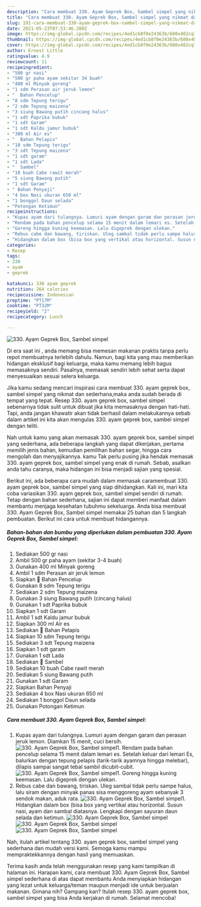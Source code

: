 ```yaml
---
description: "Cara membuat 330. Ayam Geprek Box, Sambel simpel yang nikmat dan Mudah Dibuat"
title: "Cara membuat 330. Ayam Geprek Box, Sambel simpel yang nikmat dan Mudah Dibuat"
slug: 191-cara-membuat-330-ayam-geprek-box-sambel-simpel-yang-nikmat-dan-mudah-dibuat
date: 2021-05-23T07:53:46.280Z
image: https://img-global.cpcdn.com/recipes/4ed1cb8f0e24363b/680x482cq70/330-ayam-geprek-box-sambel-simpel-foto-resep-utama.jpg
thumbnail: https://img-global.cpcdn.com/recipes/4ed1cb8f0e24363b/680x482cq70/330-ayam-geprek-box-sambel-simpel-foto-resep-utama.jpg
cover: https://img-global.cpcdn.com/recipes/4ed1cb8f0e24363b/680x482cq70/330-ayam-geprek-box-sambel-simpel-foto-resep-utama.jpg
author: Ernest Little
ratingvalue: 4.9
reviewcount: 11
recipeingredient:
- "500 gr nasi"
- "500 gr paha ayam sekitar 34 buah"
- "400 ml Minyak goreng"
- "1 sdm Perasan air jeruk lemon"
- "  Bahan Pencelup"
- "8 sdm Tepung terigu"
- "2 sdm Tepung maizena"
- "3 siung Bawang putih cincang halus"
- "1 sdt Paprika bubuk"
- "1 sdt Garam"
- "1 sdt Kaldu jamur bubuk"
- "300 ml Air es"
- "  Bahan Pelapis"
- "10 sdm Tepung terigu"
- "3 sdt Tepung maizena"
- "1 sdt garam"
- "1 sdt Lada"
- "  Sambel"
- "10 buah Cabe rawit merah"
- "5 siung Bawang putih"
- "1 sdt Garam"
- " Bahan Penyaji"
- "4 box Nasi ukuran 650 ml"
- "1 bonggol Daun selada"
- "Potongan Ketimun"
recipeinstructions:
- "Kupas ayam dari tulangnya. Lumuri ayam dengan garam dan perasan jeruk lemon. Diamkan 15 menit, cuci bersih."
- "Rendam pada bahan pencelup selama 15 menit dalam lemari es. Setelah keluar dari lemari Es, balurkan dengan tepung pelapis (tarik-tarik ayamnya hingga melebar), dilapis sampai sangat tebal sambil dicubit-cubit."
- "Goreng hingga kuning keemasan. Lalu digeprek dengan ulekan."
- "Rebus cabe dan bawang, tiriskan. Uleg sambal tidak perlu sampe halus, lalu siram dengan minyak panas sisa menggoreng ayam sebanyak 3 sendok makan, aduk rata."
- "Hidangkan dalam box (bisa box yang vertikal atau horizontal. Susun nasi, ayam dan sambal diatasnya. Lengkapi dengan sayuran daun selada dan ketimun."
categories:
- Resep
tags:
- 330
- ayam
- geprek

katakunci: 330 ayam geprek 
nutrition: 264 calories
recipecuisine: Indonesian
preptime: "PT17M"
cooktime: "PT32M"
recipeyield: "2"
recipecategory: Lunch

---
```



![330. Ayam Geprek Box, Sambel simpel](https://img-global.cpcdn.com/recipes/4ed1cb8f0e24363b/680x482cq70/330-ayam-geprek-box-sambel-simpel-foto-resep-utama.jpg)

Di era  saat ini , anda memang bisa memesan makanan praktis tanpa perlu repot membuatnya terlebih dahulu. Namun, bagi kita yang mau memberikan hidangan eksklusif bagi keluarga, maka kamu memang lebih bagus memasaknya sendiri. Pasalnya, memasak sendiri lebih sehat serta dapat menyesuaikan sesuai selera keluarga.

Jika kamu sedang mencari inspirasi cara membuat 330. ayam geprek box, sambel simpel yang nikmat dan sederhana,maka anda sudah berada di tempat yang tepat. Resep 330. ayam geprek box, sambel simpel  sebenarnya tidak sulit untuk dibuat jika kita memasaknya dengan hati-hati. Tapi, anda jangan khawatir akan tidak berhasil dalam melakukannya 
sebab dalam artikel ini kita akan mengulas 330. ayam geprek box, sambel simpel dengan teliti.  



Nah untuk kamu yang akan memasak 330. ayam geprek box, sambel simpel yang sederhana, ada beberapa langkah yang dapat dikerjakan, pertama memilih jenis bahan, kemudian pemilihan bahan segar, hingga cara mengolah dan menyajikannya. kamu Tak perlu pusing jika hendak memasak 330. ayam geprek box, sambel simpel yang enak di rumah. Sebab, asalkan anda  tahu caranya, maka hidangan ini bisa menjadi sajian yang spesial.

Berikut ini, ada beberapa cara mudah dalam memasak caramembuat 330. ayam geprek box, sambel simpel yang siap dihidangkan. Kali ini, mari kita coba variasikan 330. ayam geprek box, sambel simpel sendiri di rumah. Tetap dengan bahan sederhana, sajian ini dapat memberi manfaat dalam membantu menjaga kesehatan tubuhmu sekeluarga. Anda bisa membuat 330. Ayam Geprek Box, Sambel simpel memakai 25 bahan dan 5 langkah pembuatan. Berikut ini cara untuk membuat hidangannya.

<!--inarticleads1-->

##### Bahan-bahan dan bumbu yang diperlukan dalam pembuatan 330. Ayam Geprek Box, Sambel simpel:

1. Sediakan 500 gr nasi
1. Ambil 500 gr paha ayam (sekitar 3-4 buah)
1. Gunakan 400 ml Minyak goreng
1. Ambil 1 sdm Perasan air jeruk lemon
1. Siapkan  🌸 Bahan Pencelup
1. Gunakan 8 sdm Tepung terigu
1. Sediakan 2 sdm Tepung maizena
1. Gunakan 3 siung Bawang putih (cincang halus)
1. Gunakan 1 sdt Paprika bubuk
1. Siapkan 1 sdt Garam
1. Ambil 1 sdt Kaldu jamur bubuk
1. Siapkan 300 ml Air es
1. Sediakan  🌸 Bahan Pelapis
1. Siapkan 10 sdm Tepung terigu
1. Sediakan 3 sdt Tepung maizena
1. Siapkan 1 sdt garam
1. Gunakan 1 sdt Lada
1. Sediakan  🌸 Sambel
1. Sediakan 10 buah Cabe rawit merah
1. Sediakan 5 siung Bawang putih
1. Gunakan 1 sdt Garam
1. Siapkan  Bahan Penyaji
1. Sediakan 4 box Nasi ukuran 650 ml
1. Sediakan 1 bonggol Daun selada
1. Gunakan Potongan Ketimun




<!--inarticleads2-->

##### Cara membuat 330. Ayam Geprek Box, Sambel simpel:

1. Kupas ayam dari tulangnya. Lumuri ayam dengan garam dan perasan jeruk lemon. Diamkan 15 menit, cuci bersih.
<img src="//assets-global.cpcdn.com/assets/icons/button_play-2c75c40dde080a61004c1f40b05d8f140eaff45d7e9e6481dc71c63d2e7c4909.png" alt="330. Ayam Geprek Box, Sambel simpel">1. Rendam pada bahan pencelup selama 15 menit dalam lemari es. Setelah keluar dari lemari Es, balurkan dengan tepung pelapis (tarik-tarik ayamnya hingga melebar), dilapis sampai sangat tebal sambil dicubit-cubit.
<img src="//assets-global.cpcdn.com/assets/icons/button_play-2c75c40dde080a61004c1f40b05d8f140eaff45d7e9e6481dc71c63d2e7c4909.png" alt="330. Ayam Geprek Box, Sambel simpel">1. Goreng hingga kuning keemasan. Lalu digeprek dengan ulekan.
1. Rebus cabe dan bawang, tiriskan. Uleg sambal tidak perlu sampe halus, lalu siram dengan minyak panas sisa menggoreng ayam sebanyak 3 sendok makan, aduk rata.
<img src="//assets-global.cpcdn.com/assets/icons/button_play-2c75c40dde080a61004c1f40b05d8f140eaff45d7e9e6481dc71c63d2e7c4909.png" alt="330. Ayam Geprek Box, Sambel simpel">1. Hidangkan dalam box (bisa box yang vertikal atau horizontal. Susun nasi, ayam dan sambal diatasnya. Lengkapi dengan sayuran daun selada dan ketimun.
<img src="//assets-global.cpcdn.com/assets/icons/button_play-2c75c40dde080a61004c1f40b05d8f140eaff45d7e9e6481dc71c63d2e7c4909.png" alt="330. Ayam Geprek Box, Sambel simpel"><img src="//assets-global.cpcdn.com/assets/icons/button_play-2c75c40dde080a61004c1f40b05d8f140eaff45d7e9e6481dc71c63d2e7c4909.png" alt="330. Ayam Geprek Box, Sambel simpel"><img src="//assets-global.cpcdn.com/assets/icons/button_play-2c75c40dde080a61004c1f40b05d8f140eaff45d7e9e6481dc71c63d2e7c4909.png" alt="330. Ayam Geprek Box, Sambel simpel">



Nah, itulah artikel tentang  330. ayam geprek box, sambel simpel  yang sederhana dan mudah versi kami. Semoga kamu mampu mempraktekkannya dengan hasil yang memuaskan. 

Terima kasih anda telah menggunakan resep yang kami tampilkan di halaman ini. Harapan kami, cara membuat  330. Ayam Geprek Box, Sambel simpel sederhana di atas dapat membantu Anda menyiapkan hidangan yang lezat untuk keluarga/teman maupun menjadi ide untuk berjualan makanan. Gimana nih? Gampang kan? Itulah resep 330. ayam geprek box, sambel simpel yang bisa Anda kerjakan di rumah. Selamat mencoba!

